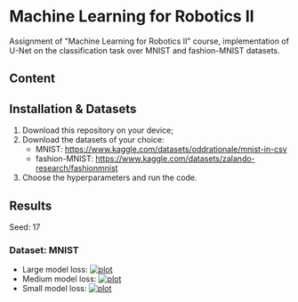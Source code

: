 # Machine Learning for Robotics II
Assignment of "Machine Learning for Robotics II" course, implementation of U-Net on the classification task over MNIST and fashion-MNIST datasets.

## Content

## Installation & Datasets
1) Download this repository on your device;
2) Download the datasets of your choice:
   - MNIST: https://www.kaggle.com/datasets/oddrationale/mnist-in-csv
   - fashion-MNIST: https://www.kaggle.com/datasets/zalando-research/fashionmnist
3) Choose the hyperparameters and run the code.

## Results
Seed: 17

### Dataset: MNIST
- Large model loss: [![plot](./imgs/MNIST/large_loss.png)](https://github.com/S4479444/Machine-Learning-for-Robotics-II/blob/main/imgs/MNIST/Large/large_loss.png)
- Medium model loss: [![plot](./imgs/MNIST/large_loss.png)](https://github.com/S4479444/Machine-Learning-for-Robotics-II/blob/main/imgs/MNIST/Medium/medium_loss.png)
- Small model loss: [![plot](./imgs/MNIST/large_loss.png)](https://github.com/S4479444/Machine-Learning-for-Robotics-II/blob/main/imgs/MNIST/Small/large_loss.png)

